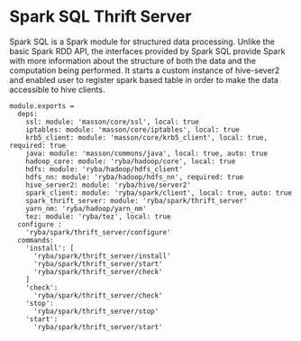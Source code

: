 
# Spark SQL Thrift Server

Spark SQL is a Spark module for structured data processing. 
Unlike the basic Spark RDD API, the interfaces provided by Spark SQL provide Spark 
with more information about the structure of both the data and the computation being performed. 
It starts a custom instance of hive-sever2 and enabled user to register spark based table
in order to make the data accessible to hive clients.

    module.exports =
      deps:
        ssl: module: 'masson/core/ssl', local: true
        iptables: module: 'masson/core/iptables', local: true
        krb5_client: module: 'masson/core/krb5_client', local: true, required: true
        java: module: 'masson/commons/java', local: true, auto: true
        hadoop_core: module: 'ryba/hadoop/core', local: true
        hdfs: module: 'ryba/hadoop/hdfs_client'
        hdfs_nn: module: 'ryba/hadoop/hdfs_nn', required: true
        hive_server2: module: 'ryba/hive/server2'
        spark_client: module: 'ryba/spark/client', local: true, auto: true
        spark_thrift_server: module: 'ryba/spark/thrift_server'
        yarn_nm: 'ryba/hadoop/yarn_nm'
        tez: module: 'ryba/tez', local: true
      configure :
        'ryba/spark/thrift_server/configure'
      commands:
        'install': [
          'ryba/spark/thrift_server/install'
          'ryba/spark/thrift_server/start'
          'ryba/spark/thrift_server/check'
        ]
        'check':
          'ryba/spark/thrift_server/check'
        'stop':
          'ryba/spark/thrift_server/stop'
        'start':
          'ryba/spark/thrift_server/start'
